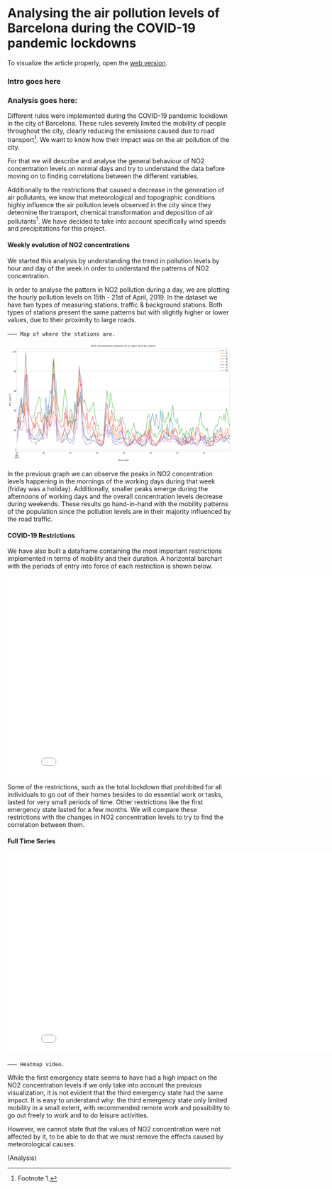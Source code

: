 # Analysing the air pollution levels of Barcelona during the COVID-19 pandemic lockdowns
To visualize the article properly, open the [web version](https://dibuja.github.io/sdav-project/).

### Intro goes here
### Analysis goes here:

Different rules were implemented during the COVID-19 pandemic lockdown in the city of Barcelona. These rules severely limited the mobility of people throughout the city, clearly reducing the emissions caused due to road transport[^1]. We want to know how their impact was on the air pollution of the city.

For that we will describe and analyse the general behaviour of NO2 concentration levels on normal days and try to understand the data before moving on to finding correlations between the different variables.  

Additionally to the restrictions that caused a decrease in the generation of air pollutants, we know that meteorological and topographic conditions highly influence the air pollution levels observed in the city since they determine the transport, chemical transformation and deposition of air pollutants$^1$. We have decided to take into account specifically wind speeds and precipitations for this project.  


#### Weekly evolution of NO2 concentrations  

We started this analysis by understanding the trend in pollution levels by hour and day of the week in order to understand the patterns of NO2 concentration.

In order to analyse the pattern in NO2 pollution during a day, we are plotting the hourly pollution levels on 15th - 21st of April, 2019. In the dataset we have two types of measuring stations: traffic & background stations. Both types of stations present the same patterns but with slightly higher or lower values, due to their proximity to large roads.

``——— Map of where the stations are.``

![Weekly plot](/plots/weekly.png)

In the previous graph we can observe the peaks in NO2 concentration levels happening in the mornings of the working days during that week (friday was a holiday). Additionally, smaller peaks emerge during the afternoons of working days and the overall concentration levels decrease during weekends. These results go hand-in-hand with the mobility patterns of the population since the pollution levels are in their majority influenced by the road traffic.

#### COVID-19 Restrictions

We have also built a dataframe containing the most important restrictions implemented in terms of mobility and their duration. A horizontal barchart with the periods of entry into force of each restriction is shown below.

<embed type="text/html" src="./plots/rules.html" height="450" width="840">

Some of the restrictions, such as the total lockdown that prohibited for all individuals to go out of their homes besides to do essential work or tasks, lasted for very small periods of time. Other restrictions like the first emergency state lasted for a few months. We will compare these restrictions with the changes in NO2 concentration levels to try to find the correlation between them.

#### Full Time Series

<embed type="text/html" src="./plots/2020.html" height="450" width="840">


``——— Heatmap video.``

While the first emergency state seems to have had a high impact on the NO2 concentration levels if we only take into account the previous visualization, it is not evident that the third emergency state had the same impact. It is easy to understand why: the third emergency state only limited mobility in a small extent, with recommended remote work and possibility to go out freely to work and to do leisure activities.  

However, we cannot state that the values of NO2 concentration were not affected by it, to be able to do that we must remove the effects caused by meteorological causes.





(Analysis)

[^1]: Footnote 1.

